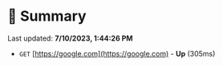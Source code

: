 # 📖 Summary
Last updated: **7/10/2023, 1:44:26 PM**

- `GET` [https://google.com](https://google.com) - **Up** (305ms)
